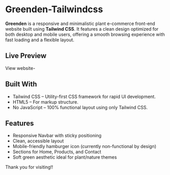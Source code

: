 # Greenden-Tailwindcss


**Greenden** is a responsive and minimalistic plant e-commerce front-end website built using **Tailwind CSS**. It features a clean design optimized for both desktop and mobile users, offering a smooth browsing experience with fast loading and a flexible layout.

## Live Preview
View website- 

## Built With
- Tailwind CSS – Utility-first CSS framework for rapid UI development.
- HTML5 – For markup structure.
- No JavaScript – 100% functional layout using only Tailwind CSS.

## Features

- Responsive Navbar with sticky positioning
- Clean, accessible layout
- Mobile-friendly hamburger icon (currently non-functional by design)
- Sections for Home, Products, and Contact
- Soft green aesthetic ideal for plant/nature themes

Thank you for visiting!!
